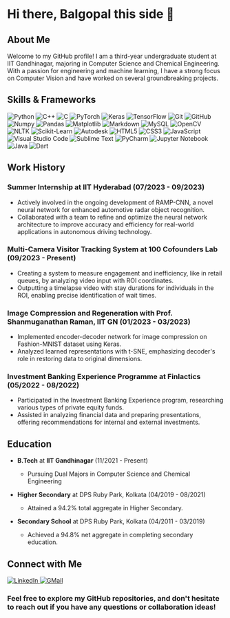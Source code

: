 # Hi there, Balgopal this side 👋

## About Me

Welcome to my GitHub profile! I am a third-year undergraduate student at IIT Gandhinagar, majoring in Computer Science and Chemical Engineering. With a passion for engineering and machine learning, I have a strong focus on Computer Vision and have worked on several groundbreaking projects.


## Skills & Frameworks

![Python](https://img.shields.io/badge/python-3670A0?style=for-the-badge&logo=python&logoColor=ffdd54)
![C++](https://img.shields.io/badge/c++-%2300599C.svg?style=for-the-badge&logo=c%2B%2B&logoColor=white)
![C](https://img.shields.io/badge/c-%2300599C.svg?style=for-the-badge&logo=c&logoColor=white)
![PyTorch](https://img.shields.io/badge/PyTorch-%23EE4C2C.svg?style=for-the-badge&logo=PyTorch&logoColor=white)
![Keras](https://img.shields.io/badge/Keras-%23D00000.svg?style=for-the-badge&logo=Keras&logoColor=white)
![TensorFlow](https://img.shields.io/badge/TensorFlow-%23FF6F61.svg?style=for-the-badge&logo=tensorflow&logoColor=white)
![Git](https://img.shields.io/badge/git-%23F05033.svg?style=for-the-badge&logo=git&logoColor=white)
![GitHub](https://img.shields.io/badge/github-%23121011.svg?style=for-the-badge&logo=github&logoColor=white)
![Numpy](https://img.shields.io/badge/Numpy-%23013243.svg?style=for-the-badge&logo=numpy&logoColor=white)
![Pandas](https://img.shields.io/badge/Pandas-%23150458.svg?style=for-the-badge&logo=pandas&logoColor=white)
![Matplotlib](https://img.shields.io/badge/Matplotlib-%23ffffff.svg?style=for-the-badge&logo=Matplotlib&logoColor=black)
![Markdown](https://img.shields.io/badge/markdown-%23000000.svg?style=for-the-badge&logo=markdown&logoColor=white)
![MySQL](https://img.shields.io/badge/mysql-%2300f.svg?style=for-the-badge&logo=mysql&logoColor=white)
![OpenCV](https://img.shields.io/badge/OpenCV-%23013243.svg?style=for-the-badge&logo=opencv&logoColor=white)
![NLTK](https://img.shields.io/badge/NLTK-%230076D6.svg?style=for-the-badge&logo=nltk&logoColor=white)
![Scikit-Learn](https://img.shields.io/badge/Scikit_Learn-%23F7931E.svg?style=for-the-badge&logo=scikit-learn&logoColor=white)
![Autodesk](https://img.shields.io/badge/Autodesk-%230069B4.svg?style=for-the-badge&logo=autodesk&logoColor=white)
![HTML5](https://img.shields.io/badge/html5-%23E34F26.svg?style=for-the-badge&logo=html5&logoColor=white)
![CSS3](https://img.shields.io/badge/css3-%231572B6.svg?style=for-the-badge&logo=css3&logoColor=white)
![JavaScript](https://img.shields.io/badge/javascript-%23323330.svg?style=for-the-badge&logo=javascript&logoColor=%23F7DF1E)
![Visual Studio Code](https://img.shields.io/badge/Visual%20Studio%20Code-0078d7.svg?style=for-the-badge&logo=visual-studio-code&logoColor=white)
![Sublime Text](https://img.shields.io/badge/sublime_text-%23575757.svg?style=for-the-badge&logo=sublime-text&logoColor=important)
![PyCharm](https://img.shields.io/badge/pycharm-143?style=for-the-badge&logo=pycharm&logoColor=black&color=black&labelColor=green)
![Jupyter Notebook](https://img.shields.io/badge/jupyter-%23FA0F00.svg?style=for-the-badge&logo=jupyter&logoColor=white)
![Java](https://img.shields.io/badge/java-%23ED8B00.svg?style=for-the-badge&logo=openjdk&logoColor=white)
![Dart](https://img.shields.io/badge/dart-%230175C2.svg?style=for-the-badge&logo=dart&logoColor=white)

## Work History

### Summer Internship at IIT Hyderabad (07/2023 - 09/2023)

- Actively involved in the ongoing development of RAMP-CNN, a novel neural network for enhanced automotive radar object recognition.
- Collaborated with a team to refine and optimize the neural network architecture to improve accuracy and efficiency for real-world applications in autonomous driving technology.

### Multi-Camera Visitor Tracking System at 100 Cofounders Lab (09/2023 - Present)

- Creating a system to measure engagement and inefficiency, like in retail queues, by analyzing video input with ROI coordinates.
- Outputting a timelapse video with stay durations for individuals in the ROI, enabling precise identification of wait times.

### Image Compression and Regeneration with Prof. Shanmuganathan Raman, IIT GN (01/2023 - 03/2023)

- Implemented encoder-decoder network for image compression on Fashion-MNIST dataset using Keras.
- Analyzed learned representations with t-SNE, emphasizing decoder's role in restoring data to original dimensions.

### Investment Banking Experience Programme at Finlactics (05/2022 - 08/2022)

- Participated in the Investment Banking Experience program, researching various types of private equity funds.
- Assisted in analyzing financial data and preparing presentations, offering recommendations for internal and external investments.

## Education

- **B.Tech** at **IIT Gandhinagar** (11/2021 - Present)
  - Pursuing Dual Majors in Computer Science and Chemical Engineering

- **Higher Secondary** at DPS Ruby Park, Kolkata (04/2019 - 08/2021)
  - Attained a 94.2% total aggregate in Higher Secondary.

- **Secondary School** at DPS Ruby Park, Kolkata (04/2011 - 03/2019)
  - Achieved a 94.8% net aggregate in completing secondary education.

## Connect with Me

[![LinkedIn](https://img.shields.io/badge/linkedin-%230077B5.svg?style=for-the-badge&logo=linkedin&logoColor=white) ](https://www.linkedin.com/in/balgopal-moharana-9baa12225/)
[![GMail](https://img.shields.io/badge/Gmail-D14836?style=for-the-badge&logo=gmail&logoColor=white)](moharanabalgopal@iitgn.ac.in)

### **Feel free to explore my GitHub repositories, and don't hesitate to reach out if you have any questions or collaboration ideas!**
